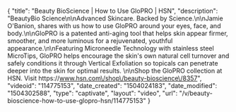 {
    "title": "Beauty BioScience | How to Use GloPRO | HSN",
    "description": "BeautyBio Science\n\nAdvanced Skincare. Backed by Science.\n\nJamie O'Banion, shares with us how to use GloPRO around your eyes, face, and body.\n\nGloPRO is a patented anti-aging tool that helps skin appear firmer, smoother, and more luminous for a rejuvenated, youthful appearance.\n\nFeaturing Microneedle Technology with stainless steel MicroTips, GloPRO helps encourage the skin's own natural cell turnover and safely conditions it through Vertical Exfoliation so topicals can penetrate deeper into the skin for optimal results. \n\nShop the GloPRO collection at HSN. Visit https:\/\/www.hsn.com\/shop\/beauty-bioscience\/8357",
    "videoid": "114775153",
    "date_created": "1504024183",
    "date_modified": "1504302588",
    "type": "captivate",
    "layout": "video",
    "url": "\/v\/beauty-bioscience-how-to-use-glopro-hsn\/114775153"
}